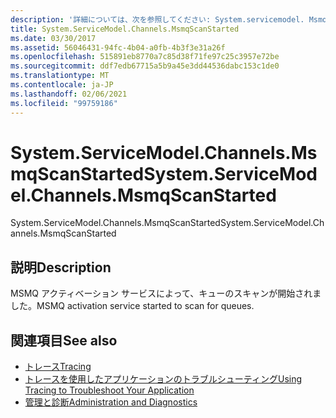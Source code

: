 ```yaml
---
description: '詳細については、次を参照してください: System.servicemodel. MsmqScanStarted'
title: System.ServiceModel.Channels.MsmqScanStarted
ms.date: 03/30/2017
ms.assetid: 56046431-94fc-4b04-a0fb-4b3f3e31a26f
ms.openlocfilehash: 515891eb8770a7c85d38f71fe97c25c3957e72be
ms.sourcegitcommit: ddf7edb67715a5b9a45e3dd44536dabc153c1de0
ms.translationtype: MT
ms.contentlocale: ja-JP
ms.lasthandoff: 02/06/2021
ms.locfileid: "99759186"
---
```

# <a name="systemservicemodelchannelsmsmqscanstarted"></a><span data-ttu-id="a2261-103">System.ServiceModel.Channels.MsmqScanStarted</span><span class="sxs-lookup"><span data-stu-id="a2261-103">System.ServiceModel.Channels.MsmqScanStarted</span></span>

<span data-ttu-id="a2261-104">System.ServiceModel.Channels.MsmqScanStarted</span><span class="sxs-lookup"><span data-stu-id="a2261-104">System.ServiceModel.Channels.MsmqScanStarted</span></span>  
  
## <a name="description"></a><span data-ttu-id="a2261-105">説明</span><span class="sxs-lookup"><span data-stu-id="a2261-105">Description</span></span>  

 <span data-ttu-id="a2261-106">MSMQ アクティベーション サービスによって、キューのスキャンが開始されました。</span><span class="sxs-lookup"><span data-stu-id="a2261-106">MSMQ activation service started to scan for queues.</span></span>  
  
## <a name="see-also"></a><span data-ttu-id="a2261-107">関連項目</span><span class="sxs-lookup"><span data-stu-id="a2261-107">See also</span></span>

- [<span data-ttu-id="a2261-108">トレース</span><span class="sxs-lookup"><span data-stu-id="a2261-108">Tracing</span></span>](index.md)
- [<span data-ttu-id="a2261-109">トレースを使用したアプリケーションのトラブルシューティング</span><span class="sxs-lookup"><span data-stu-id="a2261-109">Using Tracing to Troubleshoot Your Application</span></span>](using-tracing-to-troubleshoot-your-application.md)
- [<span data-ttu-id="a2261-110">管理と診断</span><span class="sxs-lookup"><span data-stu-id="a2261-110">Administration and Diagnostics</span></span>](../index.md)

